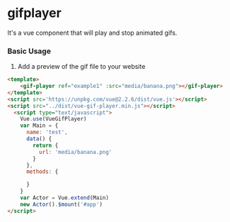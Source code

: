 gifplayer
================

It's a vue component that will play and stop animated gifs.

### Basic Usage

1. Add a preview of the gif file to your website


```html
<template>
    <gif-player ref="example1" :src="media/banana.png"></gif-player>
</template>
<script src='https://unpkg.com/vue@2.2.6/dist/vue.js'></script>
<script src="../dist/vue-gif-player.min.js"></script>
  <script type="text/javascript">
    Vue.use(VueGifPlayer)
    var Main = {
      name: 'test',
      data() {
        return {
          url: 'media/banana.png'
        }
      },
      methods: {

      }
    }
    var Actor = Vue.extend(Main)
    new Actor().$mount('#app')
</script>
```